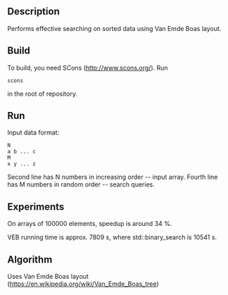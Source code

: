 ## Description

Performs effective searching on sorted data using Van Emde Boas layout.

## Build

To build, you need SCons (http://www.scons.org/).
Run

`scons`

in the root of repository.

## Run

Input data format:

```
N
a b ... c
M
x y ... z
```

Second line has N numbers in increasing order -- input array.
Fourth line has M numbers in random order -- search queries.

## Experiments

On arrays of 100000 elements, speedup is around 34 %.

VEB running time is approx. 7809 s, where std::binary_search is 10541 s.

## Algorithm

Uses Van Emde Boas layout (https://en.wikipedia.org/wiki/Van_Emde_Boas_tree)
